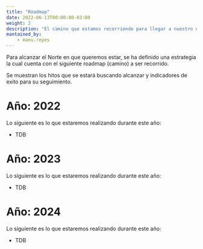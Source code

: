 ```yaml
---
title: "Roadmap"
date: 2022-06-13T00:00:00-03:00
weight: 2
description: "El camino que estamos recorriendo para llegar a nuestro norte."
mantained_by:
    - manu.reyes
---
```


Para alcanzar el Norte en que queremos estar, se ha definido una estrategia la cual cuenta con el siguiente roadmap (camino) a ser recorrido.

Se muestran los hitos que se estará buscando alcanzar y indicadores de exito para su seguimiento.

# Año: 2022

Lo siguiente es lo que estaremos realizando durante este año:

-   TDB

# Año: 2023

Lo siguiente es lo que estaremos realizando durante este año:

-   TDB

# Año: 2024

Lo siguiente es lo que estaremos realizando durante este año:

-   TDB
